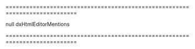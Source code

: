 ===========================================================================
<!--default-->null<!--/default-->
<!--type-->dxHtmlEditorMentions<!--/type-->
===========================================================================

<!--shortDescription-->

<!--/shortDescription-->

<!--fullDescription-->

<!--/fullDescription-->